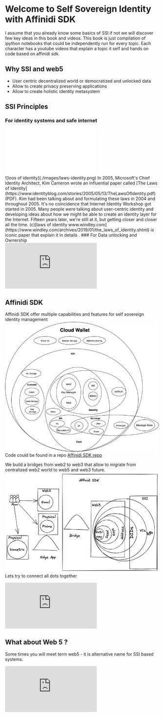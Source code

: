 # Welcome to Self Sovereign Identity with Affinidi SDK
I assume that you already know some basics of SSI if not we will discover few key ideas in this book and videos.
This book is just compilation of ipython notebooks that could be independently run for every topic. 
Each character has a youtube videos that explain a topic it self and hands on code based on affinidi sdk.
## Why SSI and web5
- User centric decentralized world or democratized and unlocked data
- Allow to create privacy preserving applications
- Allow to create holistic identity metasystem 
## SSI Principles 
### For identity systems and safe internet
<div class=\"container16x9\"><iframe src=\"https://www.youtube.com/embed/hkPEj-Z78qQ\" class=\"responsive-iframe\" title=\"YouTube video player\" frameborder=\"0\" allow=\"accelerometer; autoplay; clipboard-write; encrypted-media; gyroscope; picture-in-picture\" allowfullscreen></iframe></div>
![loos of identity](./images/laws-identity.png)
In 2005, Microsoft's Chief Identity Architect, Kim Cameron wrote an influential paper called [The Laws of Identity](https://www.identityblog.com/stories/2005/05/13/TheLawsOfIdentity.pdf) (PDF). Kim had been talking about and formulating these laws in 2004 and throughout 2005. It's no coincidence that Internet Identity Workshop got started in 2005. Many people were talking about user-centric identity and developing ideas about how we might be able to create an identity layer for the Internet. Fifteen years later, we're still at it, but getting closer and closer all the time. (c)[laws of identity www.windley.com](https://www.windley.com/archives/2019/01/the_laws_of_identity.shtml) is iconic paper that explain it in details .
### For Data unlocking and Ownership

<div class="container16x9"><iframe src="https://www.youtube.com/embed/_2VRD9skrlc" class="responsive-iframe" title="YouTube video player" frameborder="0" allow="accelerometer; autoplay; clipboard-write; encrypted-media; gyroscope; picture-in-picture" allowfullscreen></iframe></div>

## Affinidi SDK
Affinidi SDK offer multiple capabilities and features for self sovereign identity management 
![](./images/Affinidisdk.drawio.png)
Code could be found in a repo [Affinidi SDK repo](https://github.com/affinidi/affinidi-core-sdk)

We build a bridges from web2 to web3 that allow to migrate from centralized web2 world to web5 and web3 future. 
![](./images/sdk-bridge.png)
Lets try to connect all dots together 
<div class="container16x9"><iframe src="https://www.youtube.com/embed/eH-1eNoFWzI" class="responsive-iframe" title="YouTube video player" frameborder="0" allow="accelerometer; autoplay; clipboard-write; encrypted-media; gyroscope; picture-in-picture" allowfullscreen></iframe></div>

## What about Web 5 ?
Some times you will meet term web5 - it is alternative name for SSI based systems.
<div class="container16x9"><iframe src="https://www.youtube.com/embed/WGrmyyewLFY" class="responsive-iframe" title="YouTube video player" frameborder="0" allow="accelerometer; autoplay; clipboard-write; encrypted-media; gyroscope; picture-in-picture" allowfullscreen></iframe></div>